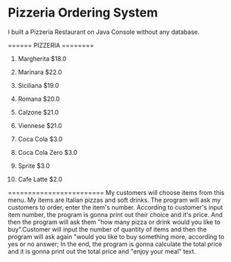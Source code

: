 # Pizzeria Ordering System
I built a Pizzeria Restaurant on Java Console without any database.

====== PIZZERIA ========
1. Margherita		  $18.0
2. Marinara			  $22.0
3. Siciliana		  $19.0
4. Romana			    $20.0
5. Calzone			  $21.0
6. Viennese			  $21.0

7. Coca Cola		  $3.0
8. Coca Cola Zero	$3.0
9. Sprite			    $3.0
10. Cafe Latte		$2.0

========================
My customers will choose items from this menu. My items are Italian pizzas and soft drinks. The program will ask my customers to order, enter the item's number. According to customer's input item number, the program is gonna print out their choice and it's price. And then the program will ask them "how many pizza or drink would you like to buy".Customer will input the number of quantity of items and then the program will ask again "would you like to buy something more, according to yes or no answer; In the end, the program is gonna calculate the total price and it is gonna print out the total price and "enjoy your meal" text.
